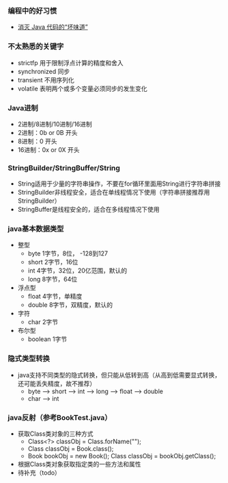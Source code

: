 ### 编程中的好习惯
* [消灭 Java 代码的“坏味道”](https://blog.csdn.net/diaojin6880/article/details/102197388)

### 不太熟悉的关键字
* strictfp 用于限制浮点计算的精度和舍入
* synchronized 同步
* transient 不用序列化
* volatile 表明两个或多个变量必须同步的发生变化

### Java进制
* 2进制/8进制/10进制/16进制
* 2进制：0b or 0B 开头
* 8进制：0 开头
* 16进制：0x or 0X 开头

### StringBuilder/StringBuffer/String
* String适用于少量的字符串操作，不要在for循环里面用String进行字符串拼接
* StringBuilder非线程安全，适合在单线程情况下使用（字符串拼接推荐用StringBuilder）
* StringBuffer是线程安全的，适合在多线程情况下使用

### java基本数据类型
- 整型
    - byte 1字节，8位， -128到127
    - short 2字节，16位
    - int 4字节，32位，20亿范围，默认的
    - long 8字节，64位
- 浮点型
    - float 4字节，单精度
    - double 8字节，双精度，默认的
- 字符
    - char 2字节
- 布尔型
    - boolean 1字节

### 隐式类型转换
- java支持不同类型的隐式转换，但只能从低转到高（从高到低需要显式转换，还可能丢失精度，故不推荐）
    - byte --> short --> int --> long --> float --> double
    - char --> int
### java反射（参考BookTest.java）
- 获取Class类对象的三种方式
    - Class<?> classObj = Class.forName("");
    - Class classObj = Book.class();
    - Book bookObj = new Book(); Class classObj = bookObj.getClass();
- 根据Class类对象获取指定类的一些方法和属性
- 待补充（todo）
